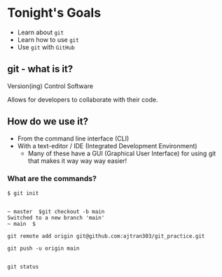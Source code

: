 # Tonight's Goals

- Learn about `git`
- Learn how to use `git`
- Use `git` with `GitHub`

## git - what is it?

Version(ing) Control Software

Allows for developers to collaborate with their code.

## How do we use it?

- From the command line interface (CLI)
- With a text-editor / IDE (Integrated Development Environment)
  - Many of these have a GUI (Graphical User Interface) for using git that makes it way way way easier!

### What are the commands?

```
$ git init


~ master  $git checkout -b main
Switched to a new branch 'main'
~ main  $

git remote add origin git@github.com:ajtran303/git_practice.git

git push -u origin main


git status

```
